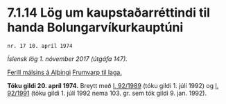 # 7.1.14 Lög um kaupstaðarréttindi til handa Bolungarvíkurkauptúni

`nr. 17 10. apríl 1974`

_Íslensk lög 1. nóvember 2017 (útgáfa 147)._

[Ferill málsins á Alþingi](https://www.althingi.is/thingstorf/thingmalalistar-eftir-thingum/ferill/?ltg=94&mnr=129)
[Frumvarp til laga.](https://www.althingi.is/altext/94/s/pdf/0161.pdf)

**Tóku gildi 20. apríl 1974.**
Breytt með
[l. 92/1989](https://althingi.is/altext/stjt/1989.092.html) (tóku gildi 1. júlí 1992) og
[l. 92/1991](https://althingi.is/altext/stjt/1991.092.html) (tóku gildi 1. júlí 1992 nema 103. gr. sem tók gildi 9. jan. 1992).


